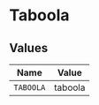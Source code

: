 # Taboola


## Values

| Name      | Value     |
| --------- | --------- |
| `TABOOLA` | taboola   |